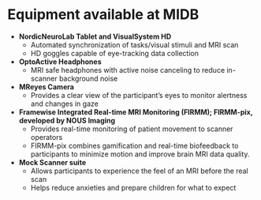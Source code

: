 # Equipment available at MIDB
- **NordicNeuroLab Tablet and VisualSystem HD**
    - Automated synchronization of tasks/visual stimuli and MRI scan
    - HD goggles capable of eye-tracking data collection
- **OptoActive Headphones**
    - MRI safe headphones with active noise canceling to reduce in-scanner background noise
- **MReyes Camera**
    - Provides a clear view of the participant’s eyes to monitor alertness and changes in gaze
- **Framewise Integrated Real-time MRI Monitoring (FIRMM); FIRMM-pix, developed by NOUS Imaging**
    - Provides real-time monitoring of patient movement to scanner operators
    - FIRMM-pix combines gamification and real-time biofeedback to participants to minimize motion and improve brain MRI data quality.
- **Mock Scanner suite**
    - Allows participants to experience the feel of an MRI before the real scan
    - Helps reduce anxieties and prepare children for what to expect